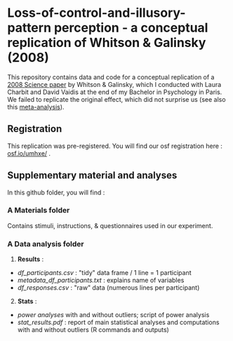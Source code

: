 # Loss-of-control-and-illusory-pattern perception - a conceptual replication of Whitson & Galinsky (2008)

This repository contains data and code for a conceptual replication of a [2008 Science paper](https://doi.org/10.1126/science.1159845) by Whitson & Galinsky, which I conducted with Laura Charbit and David Vaidis at the end of my Bachelor in Psychology in Paris. We failed to replicate the original effect, which did not surprise us (see also this [meta-analysis](https://doi.org/10.1002/ejsp.2690)).

## Registration

This replication was pre-registered. You will find our osf registration here : [osf.io/umhxe/](https://osf.io/umhxe/) . 

## Supplementary material and analyses

In this github folder, you will find :

### A **Materials** folder 

Contains stimuli, instructions, & questionnaires used in our experiment.

### A **Data analysis** folder

1) **Results** :
- *df_participants.csv* : "tidy" data frame / 1 line = 1 participant
- *metadata_df_participants.txt* : explains name of variables
- *df_responses.csv* : "raw" data (numerous lines per participant)

2) **Stats** :
- *power analyses* with and without outliers; script of power analysis
- *stat_results.pdf* : report of main statistical analyses and computations with and without outliers (R commands and outputs)
